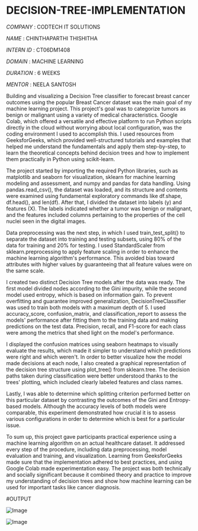 # DECISION-TREE-IMPLEMENTATION

*COMPANY* : CODTECH IT SOLUTIONS

*NAME* : CHINTHAPARTHI THISHITHA

*INTERN ID* : CT06DM1408

*DOMAIN* : MACHINE LEARNING

*DURATION* : 6 WEEKS

*MENTOR* : NEELA SANTOSH

Building and visualizing a Decision Tree classifier to forecast breast cancer outcomes using the popular Breast Cancer dataset was the main goal of my machine learning project. This project's goal was to categorize tumors as benign or malignant using a variety of medical characteristics. Google Colab, which offered a versatile and effective platform to run Python scripts directly in the cloud without worrying about local configuration, was the coding environment I used to accomplish this. I used resources from GeeksforGeeks, which provided well-structured tutorials and examples that helped me understand the fundamentals and apply them step-by-step, to learn the theoretical concepts behind decision trees and how to implement them practically in Python using scikit-learn.

The project started by importing the required Python libraries, such as matplotlib and seaborn for visualization, sklearn for machine learning modeling and assessment, and numpy and pandas for data handling. Using pandas.read_csv(), the dataset was loaded, and its structure and contents were examined using fundamental exploratory commands like df.shape, df.head(), and len(df). After that, I divided the dataset into labels (y) and features (X). The labels indicated whether a tumor was benign or malignant, and the features included columns pertaining to the properties of the cell nuclei seen in the digital images.

Data preprocessing was the next step, in which I used train_test_split() to separate the dataset into training and testing subsets, using 80% of the data for training and 20% for testing. I used StandardScaler from sklearn.preprocessing to apply feature scaling in order to enhance the machine learning algorithm's performance. This avoided bias toward attributes with higher values by guaranteeing that all feature values were on the same scale.

I created two distinct Decision Tree models after the data was ready. The first model divided nodes according to the Gini impurity, while the second model used entropy, which is based on information gain. To prevent overfitting and guarantee improved generalization, DecisionTreeClassifier was used to train both models with a maximum depth of 5. I used accuracy_score, confusion_matrix, and classification_report to assess the models' performance after fitting them to the training data and making predictions on the test data. Precision, recall, and F1-score for each class were among the metrics that shed light on the model's performance.

I displayed the confusion matrices using seaborn heatmaps to visually evaluate the results, which made it simpler to understand which predictions were right and which weren't. In order to better visualize how the model made decisions at each node, I also created a graphical representation of the decision tree structure using plot_tree() from sklearn.tree. The decision paths taken during classification were better understood thanks to the trees' plotting, which included clearly labeled features and class names.

Lastly, I was able to determine which splitting criterion performed better on this particular dataset by contrasting the outcomes of the Gini and Entropy-based models. Although the accuracy levels of both models were comparable, this experiment demonstrated how crucial it is to assess various configurations in order to determine which is best for a particular issue.

To sum up, this project gave participants practical experience using a machine learning algorithm on an actual healthcare dataset. It addressed every step of the procedure, including data preprocessing, model evaluation and training, and visualization. Learning from GeeksforGeeks made sure that the implementation adhered to best practices, and using Google Colab made experimentation easy. The project was both technically and socially significant because it combined theory and practice to improve my understanding of decision trees and show how machine learning can be used for important tasks like cancer diagnosis.

#OUTPUT 

![Image](https://github.com/user-attachments/assets/a816b330-970b-43c0-8710-5a87d7e467b1)

![Image](https://github.com/user-attachments/assets/7e69b3f6-5a09-47c7-b8db-652f0a507158)

